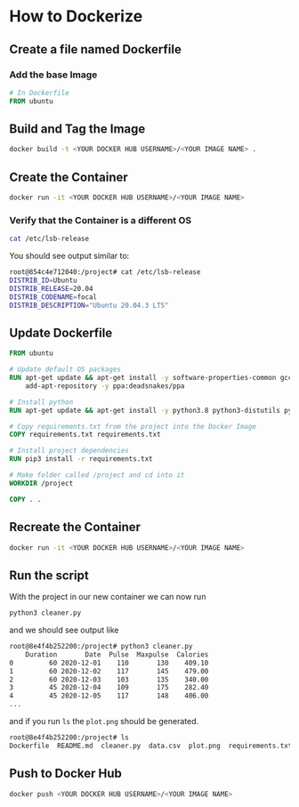 # How to Dockerize

## Create a file named Dockerfile

### Add the base Image

```Dockerfile
# In Dockerfile
FROM ubuntu
```

## Build and Tag the Image

```bash
docker build -t <YOUR DOCKER HUB USERNAME>/<YOUR IMAGE NAME> .
```

## Create the Container

```bash
docker run -it <YOUR DOCKER HUB USERNAME>/<YOUR IMAGE NAME>
```


### Verify that the Container is a different OS

```bash
cat /etc/lsb-release
```

You should see output similar to:

```bash
root@854c4e712040:/project# cat /etc/lsb-release
DISTRIB_ID=Ubuntu
DISTRIB_RELEASE=20.04
DISTRIB_CODENAME=focal
DISTRIB_DESCRIPTION="Ubuntu 20.04.3 LTS"
```

## Update Dockerfile

```Dockerfile
FROM ubuntu

# Update default OS packages
RUN apt-get update && apt-get install -y software-properties-common gcc vim && \
    add-apt-repository -y ppa:deadsnakes/ppa

# Install python
RUN apt-get update && apt-get install -y python3.8 python3-distutils python3-pip python3-apt

# Copy requirements.txt from the project into the Docker Image
COPY requirements.txt requirements.txt

# Install project dependencies
RUN pip3 install -r requirements.txt

# Make folder called /project and cd into it
WORKDIR /project

COPY . .
```

## Recreate the Container

```bash
docker run -it <YOUR DOCKER HUB USERNAME>/<YOUR IMAGE NAME>
```

## Run the script

With the project in our new container we can now run

```bash
python3 cleaner.py
```

and we should see output like

```bash
root@8e4f4b252200:/project# python3 cleaner.py 
    Duration       Date  Pulse  Maxpulse  Calories
0         60 2020-12-01    110       130    409.10
1         60 2020-12-02    117       145    479.00
2         60 2020-12-03    103       135    340.00
3         45 2020-12-04    109       175    282.40
4         45 2020-12-05    117       148    406.00
...
```

and if you run `ls` the `plot.png` should be generated.

```bash
root@8e4f4b252200:/project# ls
Dockerfile  README.md  cleaner.py  data.csv  plot.png  requirements.txt
```

## Push to Docker Hub

```bash
docker push <YOUR DOCKER HUB USERNAME>/<YOUR IMAGE NAME>
```
